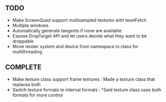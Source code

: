 
## TODO

 - Make ScreenQuad support multisampled textures with texelFetch
 - Multiple windows
 - Automatically generate tangents if none are available
 - Expose DropTarget API and let users decide what they want to be droppable
 - Move render system and device from namespace to class for multithreading
 
 ## COMPLETE
 - Make texture class support frame textures	: Made a texture class that replaces both
 - Switch texture formats to internal formats	: ^Said texture class uses both formats for more control
